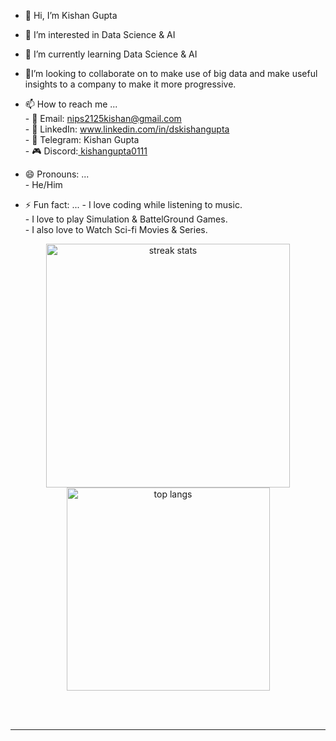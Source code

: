 - 👋 Hi, I’m Kishan Gupta
- 👀 I’m interested in Data Science & AI
- 🌱 I’m currently learning Data Science & AI
- 💞️I’m looking to collaborate on to make use of big data and make useful insights to a company to make it more progressive.
- 📫 How to reach me ...<br>
        - 📧 Email: nips2125kishan@gmail.com<br>
        - 💼 LinkedIn: www.linkedin.com/in/dskishangupta<br>
        - 💬 Telegram: Kishan Gupta<br>
        - 🎮 Discord:[ kishangupta0111](https://discord.com/channels/@me/1280418621285470250)<br>

- 😄 Pronouns: ...<br>
        - He/Him<br>
- ⚡ Fun fact: ...
        - I love coding while listening to music.<br>
        - I love to play Simulation & BattelGround Games.<br>
        - I also love to Watch Sci-fi Movies & Series. <br>


<!---
Kishanji0319/Kishanji0319 is a ✨ special ✨ repository because its `README.md` (this file) appears on your GitHub profile.
You can click the Preview link to take a look at your changes.
--->

<div align=center>
  <img width=390 src="https://github-readme-streak-stats-salesp07.vercel.app/?user=Kishanji0319&count_private=true&theme=react&border_radius=10" alt="streak stats"/>
  <br/>
  <img width=325 align="center" src="https://github-readme-stats-salesp07.vercel.app/api/top-langs/?username=Kishanji0319&hide=HTML&langs_count=8&layout=compact&theme=react&border_radius=10&size_weight=0.5&count_weight=0.5&exclude_repo=github-readme-stats" alt="top langs" />
</div>

<br/><br/>

<hr/>
